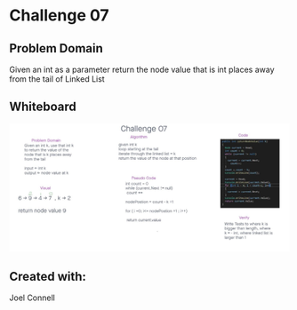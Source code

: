 # Challenge 07

## Problem Domain
Given an int as a parameter return the node value that is int places away from the tail of Linked List

## Whiteboard
![Array-Insert-Shift](../WhiteBoards/Challenge07.JPG)

## Created with:
Joel Connell
